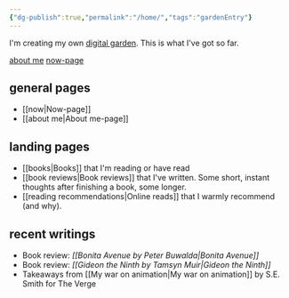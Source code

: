 ```yaml
---
{"dg-publish":true,"permalink":"/home/","tags":"gardenEntry"}
---
```


<p class="introduction">I'm creating my own <a href="https://cagrimmett.com/notes/2020/11/08/what-are-digital-gardens/" target="_blank">digital garden</a>. This is what I've got so far.</p>
<div>
<a class="button" href="#">about me</a>
<a class="button" href="#">now-page</a>
</div>

## general pages
- [[now\|Now-page]]
- [[about me\|About me-page]]

## landing pages
- [[books\|Books]] that I'm reading or have read 
- [[book reviews\|Book reviews]] that I've written. Some short, instant thoughts after finishing a book, some longer.
- [[reading recommendations\|Online reads]] that I warmly recommend (and why).

## recent writings
- Book review: _[[Bonita Avenue by Peter Buwalda\|Bonita Avenue]]_
- Book review: _[[Gideon the Ninth by Tamsyn Muir\|Gideon the Ninth]]_
- Takeaways from [[My war on animation\|My war on animation]] by S.E. Smith for The Verge